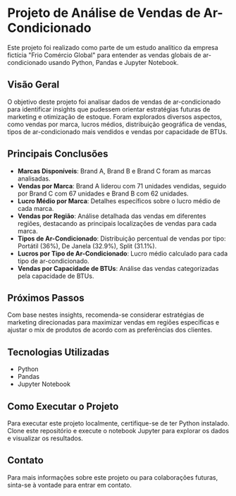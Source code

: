 # Projeto de Análise de Vendas de Ar-Condicionado

Este projeto foi realizado como parte de um estudo analítico da empresa fictícia "Frio Comércio Global" para entender as vendas globais de ar-condicionado usando Python, Pandas e Jupyter Notebook.

## Visão Geral

O objetivo deste projeto foi analisar dados de vendas de ar-condicionado para identificar insights que pudessem orientar estratégias futuras de marketing e otimização de estoque. Foram explorados diversos aspectos, como vendas por marca, lucros médios, distribuição geográfica de vendas, tipos de ar-condicionado mais vendidos e vendas por capacidade de BTUs.

## Principais Conclusões

- **Marcas Disponíveis**: Brand A, Brand B e Brand C foram as marcas analisadas.
- **Vendas por Marca**: Brand A liderou com 71 unidades vendidas, seguido por Brand C com 67 unidades e Brand B com 62 unidades.
- **Lucro Médio por Marca**: Detalhes específicos sobre o lucro médio de cada marca.
- **Vendas por Região**: Análise detalhada das vendas em diferentes regiões, destacando as principais localizações de vendas para cada marca.
- **Tipos de Ar-Condicionado**: Distribuição percentual de vendas por tipo: Portátil (36%), De Janela (32.9%), Split (31.1%).
- **Lucros por Tipo de Ar-Condicionado**: Lucro médio calculado para cada tipo de ar-condicionado.
- **Vendas por Capacidade de BTUs**: Análise das vendas categorizadas pela capacidade de BTUs.

## Próximos Passos

Com base nestes insights, recomenda-se considerar estratégias de marketing direcionadas para maximizar vendas em regiões específicas e ajustar o mix de produtos de acordo com as preferências dos clientes.

## Tecnologias Utilizadas

- Python
- Pandas
- Jupyter Notebook

## Como Executar o Projeto

Para executar este projeto localmente, certifique-se de ter Python instalado. Clone este repositório e execute o notebook Jupyter para explorar os dados e visualizar os resultados.

## Contato

Para mais informações sobre este projeto ou para colaborações futuras, sinta-se à vontade para entrar em contato.
